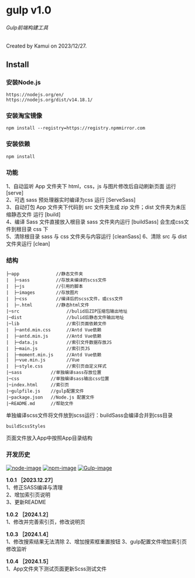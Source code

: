 # gulp v1.0
###### Gulp前端构建工具
Created by Kamui on 2023/12/27.

## Install

### 安装Node.js

    https://nodejs.org/en/
    https://nodejs.org/dist/v14.18.1/
    
### 安装淘宝镜像

    npm install --registry=https://registry.npmmirror.com

### 安装依赖
    npm install

### 功能
1、自动监听 App 文件夹下 html，css，js 与图片修改后自动刷新页面 运行 [serve]  
2、可选 sass 预处理器实时编译为css 运行 [ServeSass]  
3、自动打包 App 文件夹下代码到 src 文件夹生成 zip 文件；dist 文件夹为未压缩静态文件 运行 [build]  
4、编译 Sass 文件直接放入根目录 sass 文件夹内运行 [buildSass] 会生成css文件到根目录 css 下  
5、清除根目录 sass 与 css 文件夹与内容运行 [cleanSass]
6、清除 src 与 dist 文件夹运行 [clean]

### 结构

    ├─app              //静态文件夹
    |  ├─sass          //存放未编译的scss文件
    |  ├─js            //引用的脚本
    |  ├─images        //存放图片
    |  ├─css           //编译后的scss文件，或css文件
    |  ├─.html         //静态html文件
    |─src                  //bulid后ZIP压缩包输出地址
    |─dist                 //bulid后静态文件输出地址
    |─lib                  //索引页面依赖文件
    |  ├─antd.min.css      //Antd Vue依赖
    |  ├─antd.min.js       //Antd Vue依赖
    |  ├─data.js           //索引文件数据存放JS
    |  ├─main.js           //索引页JS
    |  ├─moment.min.js     //Antd Vue依赖
    |  ├─vue.min.js        //Vue
    |  ├─style.css         //索引页自定义样式
    |─sass           //单独编译sass存放位置
    |─css            //单独编译sass输出css位置
    |─index.html     //索引页
    |─gulpfile.js    //gulp配置文件
    |─package.json   //Node.js 配置文件
    |─README.md      //帮助文件

单独编译scss文件将文件放到scss运行：buildSass会编译合并到css目录

    buildScssStyles

页面文件放入App中按照App目录结构

### 开发历史

[![node-image]][node-url]
[![npm-image]][npm-url]
[![Gulp-image]][Gulp-url]


[Gulp-image]: http://img.shields.io/badge/Gulp-V4.0.1-red.svg?style=flat-square
[Gulp-url]: http://gulpjs.com/
[npm-image]: http://img.shields.io/badge/npm-V6.14.15-blue.svg?style=flat-square
[npm-url]: http://npm.taobao.org/
[node-image]: https://img.shields.io/badge/Node.js-V14.18.1-2BAF2B.svg?style=flat-square
[node-url]: http://nodejs.org/

**1.0.1  ［2023.12.27］**  
1、修正SASS编译与清理  
2、增加索引页说明  
3、更新README  

**1.0.2  ［2024.1.2］**  
1、修改并完善索引页，修改说明页  

**1.0.3  ［2024.1.4］**  
1、修改搜索结果无法清除
2、增加搜索框重置按钮
3、gulp配置文件增加索引页修改监听

**1.0.4  ［2024.1.5］**  
1、App文件夹下测试页面更新Scss测试文件
